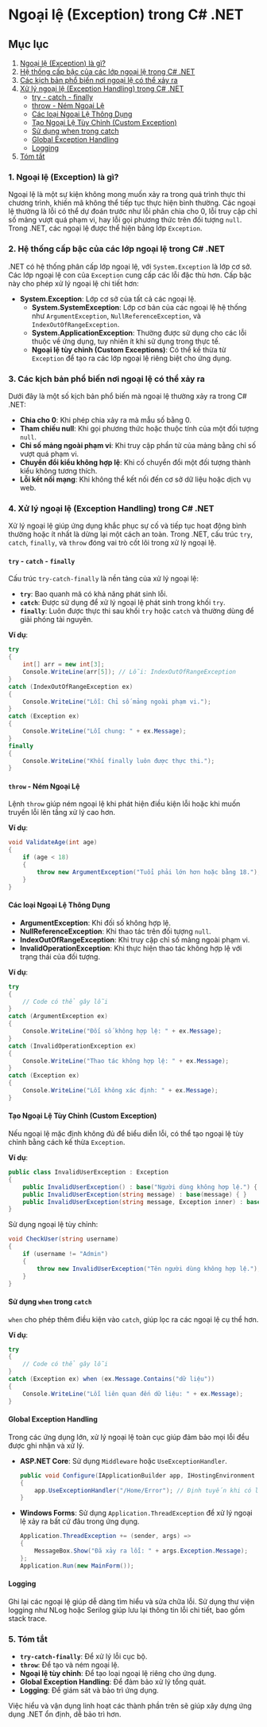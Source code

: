 # Ngoại lệ (Exception) trong C# .NET

## Mục lục

1. [Ngoại lệ (Exception) là gì?](#1-nh-ngoai-l-n-exception-l-g)
2. [Hệ thống cấp bậc của các lớp ngoại lệ trong C# .NET](#2-h-s-th-m-c-p-b-c-c-l-s-ngoai-l-trong-c-net)
3. [Các kịch bản phổ biến nơi ngoại lệ có thể xảy ra](#3-c-k-ch-b-n-ph-phi-n-n-ngoai-l-c-th-s-x-ra)
4. [Xử lý ngoại lệ (Exception Handling) trong C# .NET](#4-x-l-ngoai-l-exception-handling-trong-c-net)
    - [try - catch - finally](#try---catch---finally)
    - [throw - Ném Ngoại Lệ](#throw---n-m-ngoai-l)
    - [Các loại Ngoại Lệ Thông Dụng](#c-loi-ngoai-l-th-ng-d-ng)
    - [Tạo Ngoại Lệ Tùy Chỉnh (Custom Exception)](#t-o-ngoai-l-tuy-ch-n-custom-exception)
    - [Sử dụng when trong catch](#s-d-ng-when-trong-catch)
    - [Global Exception Handling](#global-exception-handling)
    - [Logging](#logging)
5. [Tóm tắt](#5-t-m-t)

### 1. Ngoại lệ (Exception) là gì?

Ngoại lệ là một sự kiện không mong muốn xảy ra trong quá trình thực thi chương trình, khiến mã không thể tiếp tục thực
hiện bình thường. Các ngoại lệ thường là lỗi có thể dự đoán trước như lỗi phân chia cho 0, lỗi truy cập chỉ số mảng vượt
quá phạm vi, hay lỗi gọi phương thức trên đối tượng `null`. Trong .NET, các ngoại lệ được thể hiện bằng lớp `Exception`.

### 2. Hệ thống cấp bậc của các lớp ngoại lệ trong C# .NET

.NET có hệ thống phân cấp lớp ngoại lệ, với `System.Exception` là lớp cơ sở. Các lớp ngoại lệ con của `Exception` cung
cấp các lỗi đặc thù hơn. Cấp bậc này cho phép xử lý ngoại lệ chi tiết hơn:

- **System.Exception**: Lớp cơ sở của tất cả các ngoại lệ.
    - **System.SystemException**: Lớp cơ bản của các ngoại lệ hệ thống như `ArgumentException`,
      `NullReferenceException`, và `IndexOutOfRangeException`.
    - **System.ApplicationException**: Thường được sử dụng cho các lỗi thuộc về ứng dụng, tuy nhiên ít khi sử dụng trong
      thực tế.
    - **Ngoại lệ tùy chỉnh (Custom Exceptions)**: Có thể kế thừa từ `Exception` để tạo ra các lớp ngoại lệ riêng biệt
      cho ứng dụng.

### 3. Các kịch bản phổ biến nơi ngoại lệ có thể xảy ra

Dưới đây là một số kịch bản phổ biến mà ngoại lệ thường xảy ra trong C# .NET:

- **Chia cho 0**: Khi phép chia xảy ra mà mẫu số bằng 0.
- **Tham chiếu null**: Khi gọi phương thức hoặc thuộc tính của một đối tượng `null`.
- **Chỉ số mảng ngoài phạm vi**: Khi truy cập phần tử của mảng bằng chỉ số vượt quá phạm vi.
- **Chuyển đổi kiểu không hợp lệ**: Khi cố chuyển đổi một đối tượng thành kiểu không tương thích.
- **Lỗi kết nối mạng**: Khi không thể kết nối đến cơ sở dữ liệu hoặc dịch vụ web.

### 4. Xử lý ngoại lệ (Exception Handling) trong C# .NET

Xử lý ngoại lệ giúp ứng dụng khắc phục sự cố và tiếp tục hoạt động bình thường hoặc ít nhất là dừng lại một cách an
toàn. Trong .NET, cấu trúc `try`, `catch`, `finally`, và `throw` đóng vai trò cốt lõi trong xử lý ngoại lệ.

#### `try` - `catch` - `finally`

Cấu trúc `try-catch-finally` là nền tảng của xử lý ngoại lệ:

- **`try`**: Bao quanh mã có khả năng phát sinh lỗi.
- **`catch`**: Được sử dụng để xử lý ngoại lệ phát sinh trong khối `try`.
- **`finally`**: Luôn được thực thi sau khối `try` hoặc `catch` và thường dùng để giải phóng tài nguyên.

**Ví dụ**:

```csharp
try
{
    int[] arr = new int[3];
    Console.WriteLine(arr[5]); // Lỗi: IndexOutOfRangeException
}
catch (IndexOutOfRangeException ex)
{
    Console.WriteLine("Lỗi: Chỉ số mảng ngoài phạm vi.");
}
catch (Exception ex)
{
    Console.WriteLine("Lỗi chung: " + ex.Message);
}
finally
{
    Console.WriteLine("Khối finally luôn được thực thi.");
}
```

#### `throw` - Ném Ngoại Lệ

Lệnh `throw` giúp ném ngoại lệ khi phát hiện điều kiện lỗi hoặc khi muốn truyền lỗi lên tầng xử lý cao hơn.

**Ví dụ**:

```csharp
void ValidateAge(int age)
{
    if (age < 18)
    {
        throw new ArgumentException("Tuổi phải lớn hơn hoặc bằng 18.");
    }
}
```

#### Các loại Ngoại Lệ Thông Dụng

- **ArgumentException**: Khi đối số không hợp lệ.
- **NullReferenceException**: Khi thao tác trên đối tượng `null`.
- **IndexOutOfRangeException**: Khi truy cập chỉ số mảng ngoài phạm vi.
- **InvalidOperationException**: Khi thực hiện thao tác không hợp lệ với trạng thái của đối tượng.

**Ví dụ**:

```csharp
try
{
    // Code có thể gây lỗi
}
catch (ArgumentException ex)
{
    Console.WriteLine("Đối số không hợp lệ: " + ex.Message);
}
catch (InvalidOperationException ex)
{
    Console.WriteLine("Thao tác không hợp lệ: " + ex.Message);
}
catch (Exception ex)
{
    Console.WriteLine("Lỗi không xác định: " + ex.Message);
}
```

#### Tạo Ngoại Lệ Tùy Chỉnh (Custom Exception)

Nếu ngoại lệ mặc định không đủ để biểu diễn lỗi, có thể tạo ngoại lệ tùy chỉnh bằng cách kế thừa `Exception`.

**Ví dụ**:

```csharp
public class InvalidUserException : Exception
{
    public InvalidUserException() : base("Người dùng không hợp lệ.") { }
    public InvalidUserException(string message) : base(message) { }
    public InvalidUserException(string message, Exception inner) : base(message, inner) { }
}
```

Sử dụng ngoại lệ tùy chỉnh:

```csharp
void CheckUser(string username)
{
    if (username != "Admin")
    {
        throw new InvalidUserException("Tên người dùng không hợp lệ.");
    }
}
```

#### Sử dụng `when` trong `catch`

`when` cho phép thêm điều kiện vào `catch`, giúp lọc ra các ngoại lệ cụ thể hơn.

**Ví dụ**:

```csharp
try
{
    // Code có thể gây lỗi
}
catch (Exception ex) when (ex.Message.Contains("dữ liệu"))
{
    Console.WriteLine("Lỗi liên quan đến dữ liệu: " + ex.Message);
}
```

#### Global Exception Handling

Trong các ứng dụng lớn, xử lý ngoại lệ toàn cục giúp đảm bảo mọi lỗi đều được ghi nhận và xử lý.

- **ASP.NET Core**: Sử dụng `Middleware` hoặc `UseExceptionHandler`.

  ```csharp
  public void Configure(IApplicationBuilder app, IHostingEnvironment env)
  {
      app.UseExceptionHandler("/Home/Error"); // Định tuyến khi có lỗi
  }
  ```

- **Windows Forms**: Sử dụng `Application.ThreadException` để xử lý ngoại lệ xảy ra bất cứ đâu trong ứng dụng.

  ```csharp
  Application.ThreadException += (sender, args) =>
  {
      MessageBox.Show("Đã xảy ra lỗi: " + args.Exception.Message);
  };
  Application.Run(new MainForm());
  ```

#### Logging

Ghi lại các ngoại lệ giúp dễ dàng tìm hiểu và sửa chữa lỗi. Sử dụng thư viện logging như NLog hoặc Serilog giúp lưu lại
thông tin lỗi chi tiết, bao gồm stack trace.

### 5. Tóm tắt

- **`try-catch-finally`**: Để xử lý lỗi cục bộ.
- **`throw`**: Để tạo và ném ngoại lệ.
- **Ngoại lệ tùy chỉnh**: Để tạo loại ngoại lệ riêng cho ứng dụng.
- **Global Exception Handling**: Để đảm bảo xử lý tổng quát.
- **Logging**: Để giám sát và bảo trì ứng dụng.

Việc hiểu và vận dụng linh hoạt các thành phần trên sẽ giúp xây dựng ứng dụng .NET ổn định, dễ bảo trì hơn.
